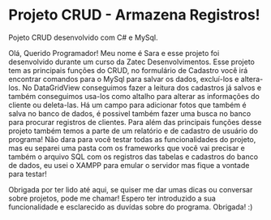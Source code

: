 # Projeto CRUD - Armazena Registros!
 Pojeto CRUD  desenvolvido com C# e MySql.
 
Olá, Querido Programador! Meu nome é Sara e esse projeto foi desenvolvido durante um curso da Zatec Desenvolvimentos. 
Esse projeto tem as principais funções do CRUD, no formulário de Cadastro você irá encontrar comandos para o MySql 
para salvar os dados, excluí-los e altera-los. No DataGridView conseguimos fazer a leitura dos cadastros já salvos e também
conseguimos usa-los como altalho para alterar as informações do cliente ou deleta-las. 
Há um campo para adicionar fotos que também é salva no banco de dados, é possivel também fazer uma busca no banco para procurar registros de clientes.
Para além das principais funções desse projeto também temos a parte de um relatório e de cadastro de usuário do programa! 
Não dara para você testar todas as funcionalidades do projeto, mas eu separei uma pasta com os frameworks que você vai 
precisar e também o arquivo SQL com os registros das tabelas e cadastros do banco de dados, eu usei o XAMPP para emular
o servidor mas fique a vontade para testar!

Obrigada por ter lido até aqui, se quiser me dar umas dicas ou conversar sobre projetos, pode me chamar!
Espero ter introduzido a sua funcionalidade e esclarecido as duvídas sobre do programa. Obrigada! :)
